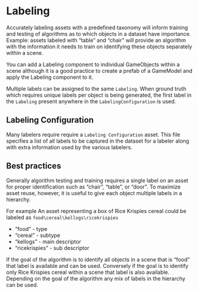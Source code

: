 # Labeling
Accurately labeling assets with a predefined taxonomy will inform training and testing of algorithms as to which objects in a dataset have importance. Example: assets labeled with “table” and “chair” will provide an algorithm with the information it needs to train on identifying these objects separately within a scene.

You can add a Labeling component to individual GameObjects within a scene although it is a good practice to create a prefab of a GameModel and apply the Labeling component to it.

Multiple labels can be assigned to the same `Labeling`. When ground truth which requires unique labels per object is being generated, the first label in the `Labeling` present anywhere in the `LabelingConfiguration` is used.

## Labeling Configuration
Many labelers require require a `Labeling Configuration` asset.
This file specifies a list of all labels to be captured in the dataset for a labeler along with extra information used by the various labelers.

## Best practices
Generally algorithm testing and training requires a single label on an asset for proper identification such as “chair”, “table”, or “door". To maximize asset reuse, however, it is useful to give each object multiple labels in a hierarchy.

For example
An asset representing a box of Rice Krispies cereal could be labeled as `food\cereal\kellogs\ricekrispies`

* “food” - type
* “cereal” - subtype
* “kellogs” - main descriptor
* “ricekrispies” - sub descriptor

If the goal of the algorithm is to identify all objects in a scene that is “food” that label is available and can be used. Conversely if the goal is to identify only Rice Krispies cereal within a scene that label is also available. Depending on the goal of the algorithm any mix of labels in the hierarchy can be used.